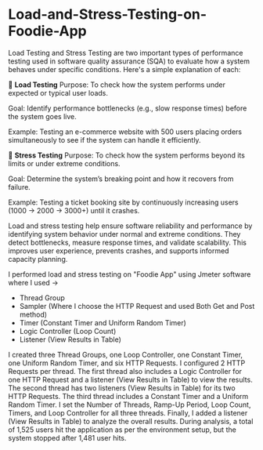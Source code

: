 # Load-and-Stress-Testing-on-Foodie-App

Load Testing and Stress Testing are two important types of performance testing used in software quality assurance (SQA) to evaluate how a system behaves under specific conditions. Here's a simple explanation of each:

🔸 **Load Testing**
Purpose: To check how the system performs under expected or typical user loads.

Goal: Identify performance bottlenecks (e.g., slow response times) before the system goes live.

Example: Testing an e-commerce website with 500 users placing orders simultaneously to see if the system can handle it efficiently.

🔸 **Stress Testing**
Purpose: To check how the system performs beyond its limits or under extreme conditions.

Goal: Determine the system’s breaking point and how it recovers from failure.

Example: Testing a ticket booking site by continuously increasing users (1000 → 2000 → 3000+) until it crashes.

Load and stress testing help ensure software reliability and performance by identifying system behavior under normal and extreme conditions. They detect bottlenecks, measure response times, and validate scalability. This improves user experience, prevents crashes, and supports informed capacity planning.

I performed load and stress testing on "Foodie App" using Jmeter software where I used ->
- Thread Group
- Sampler (Where I choose the HTTP Request and used Both Get and Post method)
- Timer (Constant Timer and Uniform Random Timer)
- Logic Controller (Loop Count)
- Listener (View Results in Table)

I created three Thread Groups, one Loop Controller, one Constant Timer, one Uniform Random Timer, and six HTTP Requests. I configured 2 HTTP Requests per thread. The first thread also includes a Logic Controller for one HTTP Request and a listener (View Results in Table) to view the results. The second thread has two listeners (View Results in Table) for its two HTTP Requests. The third thread includes a Constant Timer and a Uniform Random Timer. I set the Number of Threads, Ramp-Up Period, Loop Count, Timers, and Loop Controller for all three threads. Finally, I added a listener (View Results in Table) to analyze the overall results. During analysis, a total of 1,525 users hit the application as per the environment setup, but the system stopped after 1,481 user hits.  


